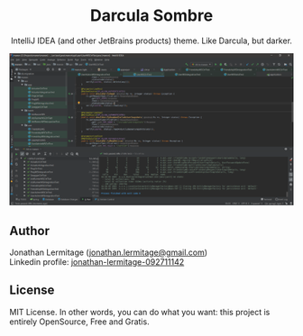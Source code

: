 <h1 align="center">
    Darcula Sombre
</h1>

<p align="center">
    IntelliJ IDEA (and other JetBrains products) theme. Like Darcula, but darker.
</p>

![Screenshot](screenshot.png)

## Author

Jonathan Lermitage (<jonathan.lermitage@gmail.com>)  
Linkedin profile: [jonathan-lermitage-092711142](https://www.linkedin.com/in/jonathan-lermitage-092711142/)

## License

MIT License. In other words, you can do what you want: this project is entirely OpenSource, Free and Gratis.

